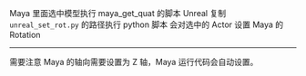 

Maya 里面选中模型执行 maya_get_quat 的脚本
Unreal 复制 `unreal_set_rot.py` 的路径执行 python 脚本
会对选中的 Actor 设置 Maya 的 Rotation


---

需要注意 Maya 的轴向需要设置为 Z 轴，Maya 运行代码会自动设置。

